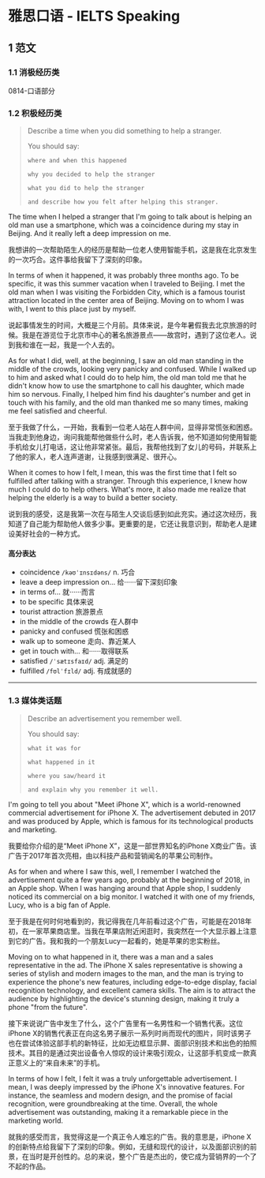 # 雅思口语 - IELTS Speaking

## 1 范文

### 1.1 消极经历类

0814-口语部分

### 1.2 积极经历类

> Describe a time when you did something to help a stranger.
> 
> You should say:
> 
>     where and when this happened
> 
>     why you decided to help the stranger
> 
>     what you did to help the stranger
> 
>     and describe how you felt after helping this stranger.

The time when I helped a stranger that I'm going to talk about is helping an old man use a smartphone, which was a coincidence during my stay in Beijing. And it really left a deep impression on me.

我想讲的一次帮助陌生人的经历是帮助一位老人使用智能手机，这是我在北京发生的一次巧合。这件事给我留下了深刻的印象。

In terms of when it happened, it was probably three months ago. To be specific, it was this summer vacation when I traveled to Beijing. I met the old man when I was visiting the Forbidden City, which is a famous tourist attraction located in the center area of Beijing. Moving on to whom I was with, I went to this place just by myself.

说起事情发生的时间，大概是三个月前。具体来说，是今年暑假我去北京旅游的时候。我是在游览位于北京市中心的著名旅游景点——故宫时，遇到了这位老人。说到我和谁在一起，我是一个人去的。

As for what I did, well, at the beginning, I saw an old man standing in the middle of the crowds, looking very panicky and confused. While I walked up to him and asked what I could do to help him, the old man told me that he didn't know how to use the smartphone to call his daughter, which made him so nervous. Finally, I helped him find his daughter's number and get in touch with his family, and the old man thanked me so many times, making me feel satisfied and cheerful.

至于我做了什么，一开始，我看到一位老人站在人群中间，显得非常慌张和困惑。当我走到他身边，询问我能帮他做些什么时，老人告诉我，他不知道如何使用智能手机给女儿打电话，这让他非常紧张。最后，我帮他找到了女儿的号码，并联系上了他的家人，老人连声道谢，让我感到很满足、很开心。

When it comes to how I felt, I mean, this was the first time that I felt so fulfilled after talking with a stranger. Through this experience, I knew how much I could do to help others. What's more, it also made me realize that helping the elderly is a way to build a better society.

说到我的感受，这是我第一次在与陌生人交谈后感到如此充实。通过这次经历，我知道了自己能为帮助他人做多少事。更重要的是，它还让我意识到，帮助老人是建设美好社会的一种方式。

#### 高分表达

- coincidence `/kəʊˈɪnsɪdəns/` n. 巧合
- leave a deep impression on... 给······留下深刻印象
- in terms of... 就······而言
- to be specific 具体来说
- tourist attraction 旅游景点
- in the middle of the crowds 在人群中
- panicky and confused 慌张和困惑
- walk up to someone 走向、靠近某人
- get in touch with... 和······取得联系
- satisfied `/ˈsætɪsfaɪd/` adj. 满足的
- fulfilled `/fʊlˈfɪld/` adj. 有成就感的

---

### 1.3 媒体类话题

> Describe an advertisement you remember well.
>
> You should say:
> 
>     what it was for
> 
>     what happened in it
> 
>     where you saw/heard it
> 
>     and explain why you remember it well.

I'm going to tell you about "Meet iPhone X", which is a world-renowned commercial advertisement for iPhone X. The advertisement debuted in 2017 and was produced by Apple, which is famous for its technological products and marketing.

我要给你介绍的是“Meet iPhone X”，这是一部世界知名的iPhone X商业广告。该广告于2017年首次亮相，由以科技产品和营销闻名的苹果公司制作。

As for when and where I saw this, well, I remember I watched the advertisement quite a few years ago, probably at the beginning of 2018, in an Apple shop. When I was hanging around that Apple shop, I suddenly noticed its commercial on a big monitor. I watched it with one of my friends, Lucy, who is a big fan of Apple.

至于我是在何时何地看到的，我记得我在几年前看过这个广告，可能是在2018年初，在一家苹果商店里。当我在苹果店附近闲逛时，我突然在一个大显示器上注意到它的广告。我和我的一个朋友Lucy一起看的，她是苹果的忠实粉丝。

Moving on to what happened in it, there was a man and a sales representative in the ad. The iPhone X sales representative is showing a series of stylish and modern images to the man, and the man is trying to experience the phone's new features, including edge-to-edge display, facial recognition technology, and excellent camera skills. The aim is to attract the audience by highlighting the device's stunning design, making it truly a phone "from the future".

接下来说说广告中发生了什么，这个广告里有一名男性和一个销售代表。这位iPhone X的销售代表正在向这名男子展示一系列时尚而现代的图片，同时该男子也在尝试体验这部手机的新特征，比如无边框显示屏、面部识别技术和出色的拍照技术。其目的是通过突出设备令人惊叹的设计来吸引观众，让这部手机变成一款真正意义上的“来自未来”的手机。

In terms of how I felt, I felt it was a truly unforgettable advertisement. I mean, I was deeply impressed by the iPhone X's innovative features. For instance, the seamless and modern design, and the promise of facial recognition, were groundbreaking at the time. Overall, the whole advertisement was outstanding, making it a remarkable piece in the marketing world.

就我的感受而言，我觉得这是一个真正令人难忘的广告。我的意思是，iPhone X的创新特点给我留下了深刻的印象。例如，无缝和现代的设计，以及面部识别的前景，在当时是开创性的。总的来说，整个广告是杰出的，使它成为营销界的一个了不起的作品。